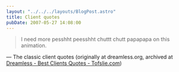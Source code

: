 ```yaml
---
layout: "../../../layouts/BlogPost.astro"
title: Client quotes
pubDate: 2007-05-27 14:08:00
---
```


> I need more pesshht peesshht chuttt chutt papapapa on this animation.

— The classic client quotes (originally at dreamless.org, archived at [Dreamless - Best Clients Quotes - Tofslie.com](http://tofslie.com/clientquotes.htm))
